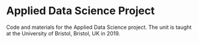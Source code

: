 # Applied Data Science Project

Code and materials for the Applied Data Science project. The unit is taught at the University of Bristol, Bristol, UK in 2019.
